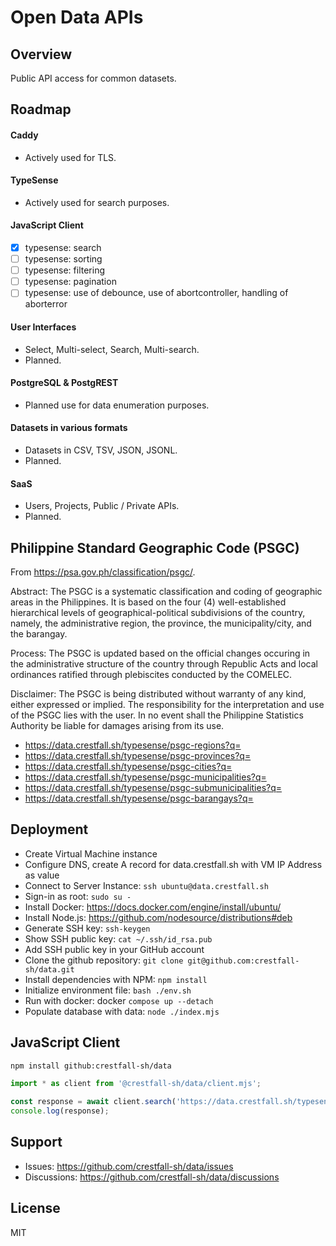 # Open Data APIs

## Overview

Public API access for common datasets.

## Roadmap

#### Caddy

- Actively used for TLS.

#### TypeSense

- Actively used for search purposes.

#### JavaScript Client 

- [x] typesense: search
- [ ] typesense: sorting
- [ ] typesense: filtering
- [ ] typesense: pagination
- [ ] typesense: use of debounce, use of abortcontroller, handling of aborterror

#### User Interfaces

- Select, Multi-select, Search, Multi-search.
- Planned.

#### PostgreSQL & PostgREST

- Planned use for data enumeration purposes.

#### Datasets in various formats

- Datasets in CSV, TSV, JSON, JSONL.
- Planned.

#### SaaS

- Users, Projects, Public / Private APIs.
- Planned.

## Philippine Standard Geographic Code (PSGC)

From https://psa.gov.ph/classification/psgc/.

Abstract: The PSGC is a systematic classification and coding of geographic areas in the Philippines. It is based on the four (4) well-established hierarchical levels of geographical-political subdivisions of the country, namely, the administrative region, the province, the municipality/city, and the barangay.

Process: The PSGC is updated based on the official changes occuring in the administrative structure of the country through Republic Acts and local ordinances ratified through plebiscites conducted by the COMELEC.

Disclaimer: The PSGC is being distributed without warranty of any kind, either expressed or implied. The responsibility for the interpretation and use of the PSGC lies with the user. In no event shall the Philippine Statistics Authority be liable for damages arising from its use.

- https://data.crestfall.sh/typesense/psgc-regions?q=
- https://data.crestfall.sh/typesense/psgc-provinces?q=
- https://data.crestfall.sh/typesense/psgc-cities?q=
- https://data.crestfall.sh/typesense/psgc-municipalities?q=
- https://data.crestfall.sh/typesense/psgc-submunicipalities?q=
- https://data.crestfall.sh/typesense/psgc-barangays?q=

## Deployment

- Create Virtual Machine instance
- Configure DNS, create A record for data.crestfall.sh with VM IP Address as value
- Connect to Server Instance: `ssh ubuntu@data.crestfall.sh`
- Sign-in as root: `sudo su -`
- Install Docker: https://docs.docker.com/engine/install/ubuntu/
- Install Node.js: https://github.com/nodesource/distributions#deb
- Generate SSH key: `ssh-keygen`
- Show SSH public key: `cat ~/.ssh/id_rsa.pub`
- Add SSH public key in your GitHub account
- Clone the github repository: `git clone git@github.com:crestfall-sh/data.git`
- Install dependencies with NPM: `npm install`
- Initialize environment file: `bash ./env.sh`
- Run with docker: docker `compose up --detach`
- Populate database with data: `node ./index.mjs`

## JavaScript Client

```sh
npm install github:crestfall-sh/data
```

```js
import * as client from '@crestfall-sh/data/client.mjs';

const response = await client.search('https://data.crestfall.sh/typesense/psgc-barangays', '', 1);
console.log(response);
```

## Support

- Issues: https://github.com/crestfall-sh/data/issues
- Discussions: https://github.com/crestfall-sh/data/discussions

## License

MIT